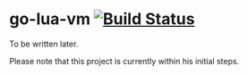 # go-lua-vm [![Build Status](https://travis-ci.org/JanBerktold/go-lua-vm.svg?branch=master)](https://travis-ci.org/JanBerktold/go-lua-vm)

To be written later.

Please note that this project is currently within his initial steps.
